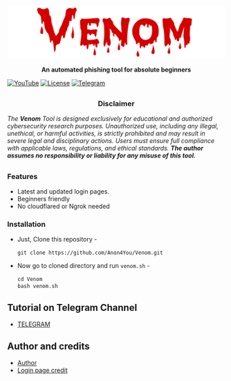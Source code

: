 <p align="center">
  <img src="img/venom.png">
</p>
<p align="center"><b> An automated phishing tool for absolute beginners </b></p>

[![YouTube](https://img.shields.io/badge/You-Tube-red)](https://youtube.com/@alienkrishnorg) [![License](https://img.shields.io/badge/Licenese-MIT-blue.svg?longCache=true&style=flat)](https://github.com/Anon4You/Venom/blob/main/LICENSE) [![Telegram](https://img.shields.io/badge/Telegram-join-green)](https://t.me/nullxvoid) 

##
<h3><p align="center">Disclaimer</p></h3>

<i>The <b>Venom</b> Tool is designed exclusively for educational and authorized cybersecurity research purposes. Unauthorized use, including any illegal, unethical, or harmful activities, is strictly prohibited and may result in severe legal and disciplinary actions. Users must ensure full compliance with applicable laws, regulations, and ethical standards. <b>The author assumes no responsibility or liability for any misuse of this tool.</b>
</i>


##
### Features

- Latest and updated login pages.
- Beginners friendly
- No cloudflared or Ngrok needed

### Installation

- Just, Clone this repository -
  ```
  git clone https://github.com/Anon4You/Venom.git
  ```

- Now go to cloned directory and run `venom.sh` -
  ```
  cd Venom
  bash venom.sh
  ```
## Tutorial on Telegram Channel 
* [TELEGRAM](https://t.me/nullxvoid)

## Author and credits
* [Author](https://github.com/Anon4You)
* [Login page credit](https://github.com/Anon4You/Venom/blob/main/img/Credit.md)
